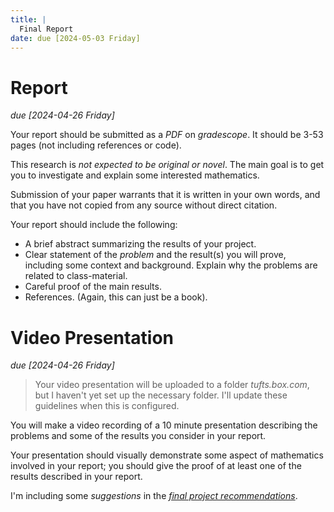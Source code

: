 ```yaml
---
title: |
  Final Report
date: due [2024-05-03 Friday]
---
```


# Report

*due [2024-04-26 Friday]*

Your report should be submitted as a *PDF* on *gradescope*. It should
be 3-53 pages (not including references or code).

This research is *not expected to be original or novel*. The main goal
is to get you to investigate and explain some interested mathematics.

Submission of your paper warrants that it is written in your own
words, and that you have not copied from any source without direct
citation.

Your report should include the following:

-  A brief abstract summarizing the results of your project.
-  Clear statement of the *problem* and the result(s) you will prove,
   including some context and background. Explain why the problems
   are related to class-material.
-  Careful proof of the main results.
-  References. (Again, this can just be a book).

# Video Presentation

*due [2024-04-26 Friday]*

> Your video presentation will be uploaded to a folder
> *tufts.box.com*, but I haven't yet set up the necessary folder. I'll
> update these guidelines when this is configured.

You will make a video recording of a 10 minute presentation describing
the problems and some of the results you consider in your report.

Your presentation should visually demonstrate some aspect of
mathematics involved in your report; you should give the proof of at
least one of the results described in your report.

I'm including some *suggestions* in the [*final project
recommendations*](final-project-recommendations.html).

